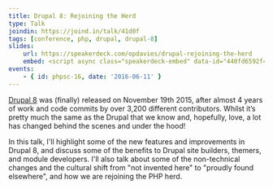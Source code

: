 ```yaml
---
title: Drupal 8: Rejoining the Herd
type: Talk
joindin: https://joind.in/talk/41d0f
tags: [conference, php, drupal, drupal-8]
slides:
    url: https://speakerdeck.com/opdavies/drupal-rejoining-the-herd
    embed: <script async class="speakerdeck-embed" data-id="440fd6592f474741bc606c96bc32c104" data-ratio="1.37081659973226" src="//speakerdeck.com/assets/embed.js"></script>
events:
    - { id: phpsc-16, date: '2016-06-11' }
---
```

[Drupal 8][0] was (finally) released on November 19th 2015, after almost 4 years of work and code commits by over 3,200 different contributors. Whilst it’s pretty much the same as the Drupal that we know and, hopefully, love, a lot has changed behind the scenes and under the hood!

In this talk, I'll highlight some of the new features and improvements in Drupal 8, and discuss some of the benefits to Drupal site builders, themers, and module developers. I'll also talk about some of the non-technical changes and the cultural shift from "not invented here" to "proudly found elsewhere", and how we are rejoining the PHP herd.

[0]: https://www.drupal.org/8
